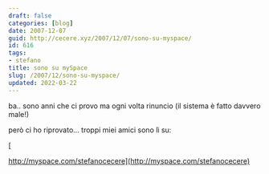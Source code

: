 ```yaml
---
draft: false
categories: [blog]
date: 2007-12-07
guid: http://cecere.xyz/2007/12/07/sono-su-myspace/
id: 616
tags:
- stefano
title: sono su mySpace
slug: /2007/12/sono-su-myspace/
updated: 2022-03-22
---
```


ba.. sono anni che ci provo ma ogni volta rinuncio (il sistema è fatto davvero male!)
  
però ci ho riprovato… troppi miei amici sono lì su:

[
  
http://myspace.com/stefanocecere](http://myspace.com/stefanocecere)
